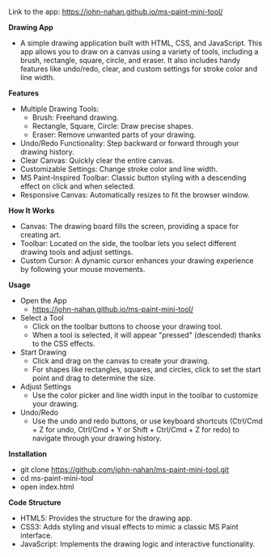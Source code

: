 Link to the app: https://john-nahan.github.io/ms-paint-mini-tool/

**Drawing App**
  - A simple drawing application built with HTML, CSS, and JavaScript. This app allows you to draw on a canvas using a variety of tools, including a brush, rectangle, square, circle, and eraser. It also includes handy features like undo/redo, clear, and custom settings for stroke color and line width.

**Features**
  - Multiple Drawing Tools:
    - Brush: Freehand drawing.
    - Rectangle, Square, Circle: Draw precise shapes.
    - Eraser: Remove unwanted parts of your drawing.
  - Undo/Redo Functionality: Step backward or forward through your drawing history.
  - Clear Canvas: Quickly clear the entire canvas.
  - Customizable Settings: Change stroke color and line width.
  - MS Paint-Inspired Toolbar: Classic button styling with a descending effect on click and when selected.
  - Responsive Canvas: Automatically resizes to fit the browser window.

**How It Works**
  - Canvas: The drawing board fills the screen, providing a space for creating art.
  - Toolbar: Located on the side, the toolbar lets you select different drawing tools and adjust settings.
  - Custom Cursor: A dynamic cursor enhances your drawing experience by following your mouse movements.

**Usage**
  - Open the App
    - https://john-nahan.github.io/ms-paint-mini-tool/
  - Select a Tool
    - Click on the toolbar buttons to choose your drawing tool.
    - When a tool is selected, it will appear "pressed" (descended) thanks to the CSS effects.
  - Start Drawing
    - Click and drag on the canvas to create your drawing.
    - For shapes like rectangles, squares, and circles, click to set the start point and drag to determine the size.
  - Adjust Settings
    - Use the color picker and line width input in the toolbar to customize your drawing.
  - Undo/Redo
    - Use the undo and redo buttons, or use keyboard shortcuts (Ctrl/Cmd + Z for undo, Ctrl/Cmd + Y or Shift + Ctrl/Cmd + Z for redo) to navigate through your drawing history.
   
**Installation**
  - git clone https://github.com/john-nahan/ms-paint-mini-tool.git
  - cd ms-paint-mini-tool
  - open index.html

**Code Structure**
  - HTML5: Provides the structure for the drawing app.
  - CSS3: Adds styling and visual effects to mimic a classic MS Paint interface.
  - JavaScript: Implements the drawing logic and interactive functionality.
